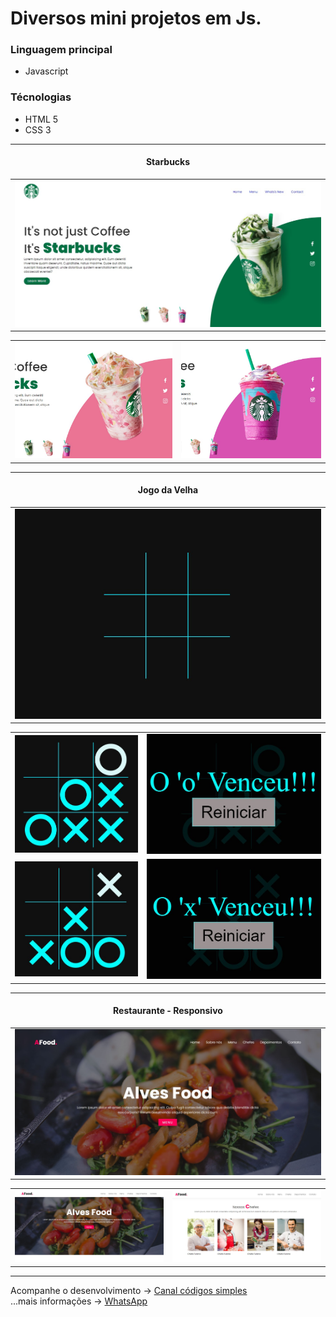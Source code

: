 # Diversos mini projetos em Js.

### Linguagem principal
* Javascript

### Técnologias
* HTML 5
* CSS 3

<hr/>

<h4 align="center"> Starbucks </h4>

<table>
 <tr>
  <td>
   <img src="starbucks/img/screen.jpg"  title="img1">
  </td>
 </tr>
</table> 

<table>
 <tr>
  <td>
   <img src="starbucks/img/screenFocus1.jpg"  title="img1">
  </td>
  <td>
   <img src="starbucks/img/screenFocus2.jpg"  title="img2">
  </td>
 </tr>
</table>

<hr/>

<h4 align="center"> Jogo da Velha </h4>

<table>
 <tr>
  <td>
   <img src="jogoDaVelha/img/screen.jpg"  title="img1">
  </td>
 </tr>
</table> 

<table>
 <tr>
  <td>
   <img src="jogoDaVelha/img/screenOwin.jpg"  title="img1">
  </td>
  <td>
   <img src="jogoDaVelha/img/screenOwin1.jpg"  title="img2">
  </td>
 </tr>

 <tr>
  <td>
   <img src="jogoDaVelha/img/screenXwin.jpg"  title="img1">
  </td>
  <td>
   <img src="jogoDaVelha/img/screenXwin1.jpg"  title="img2">
  </td>
 </tr>

</table>

<hr/>

<h4 align="center"> Restaurante - Responsivo </h4>

<table>
 <tr>
  <td>
   <img src="restaurante/img/screen.jpg"  title="img1">
  </td>
 </tr>
</table> 

<table>
 <tr>
  <td>
   <img src="restaurante/img/screen1.jpg"  title="img1">
  </td>
  <td>
   <img src="restaurante/img/screen2.jpg"  title="img2">
  </td>
 </tr>

</table>

<hr/>

Acompanhe o desenvolvimento → [Canal códigos simples](https://www.youtube.com/channel/UC8fRZfYGd21_D8DwuEcFuHw)
</br>...mais informações → <a href="https://api.whatsapp.com/send?phone=5511979714423">WhatsApp</a>



